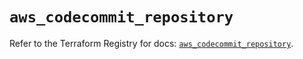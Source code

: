 # `aws_codecommit_repository`

Refer to the Terraform Registry for docs: [`aws_codecommit_repository`](https://registry.terraform.io/providers/hashicorp/aws/5.63.1/docs/resources/codecommit_repository).
